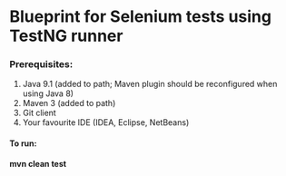 # Blueprint for Selenium tests using TestNG runner

### Prerequisites:
1. Java 9.1 (added to path; Maven plugin should be reconfigured when using Java 8)
2. Maven 3 (added to path)
3. Git client
4. Your favourite IDE (IDEA, Eclipse, NetBeans)

#### To run:
<b>mvn clean test</b>